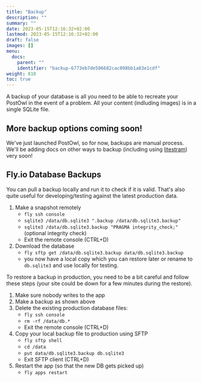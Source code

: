 ```yaml
---
title: "Backup"
description: ""
summary: ""
date: 2023-05-15T12:16:32+02:00
lastmod: 2023-05-15T12:16:32+02:00
draft: false
images: []
menu:
  docs:
    parent: ""
    identifier: "backup-6773eb7de506682cac098bb1a83e1cdf"
weight: 810
toc: true
---
```


A backup of your database is all you need to be able to recreate your PostOwl in the event of a problem. All your content (indluding images) is in a single SQLite file.

## More backup options coming soon!

We've just launched PostOwl, so for now, backups are manual process. We'll be adding docs on other ways to backup (including using [litestram](https://litestream.io/)) very soon!

## Fly.io Database Backups

You can pull a backup locally and run it to check if it is valid. That's also quite useful for developing/testing against the latest production data.

1. Make a snapshot remotely
   - `fly ssh console`
   - `sqlite3 /data/db.sqlite3 ".backup /data/db.sqlite3.backup"`
   - `sqlite3 /data/db.sqlite3.backup "PRAGMA integrity_check;"` (optional integrity check)
   - Exit the remote console (CTRL+D)
1. Download the database
   - `fly sftp get /data/db.sqlite3.backup data/db.sqlite3.backup`
   - you now have a local copy which you can restore later or rename to `db.sqlite3` and use locally for testing.

To restore a backup in production, you need to be a bit careful and follow these steps (your site could be down for a few minutes during the restore).

1. Make sure nobody writes to the app
1. Make a backup as shown above
1. Delete the existing production database files:
   - `fly ssh console`
   - `rm -rf /data/db.*`
   - Exit the remote console (CTRL+D)
1. Copy your local backup file to production using SFTP
   - `fly sftp shell`
   - `cd /data`
   - `put data/db.sqlite3.backup db.sqlite3`
   - Exit SFTP client (CTRL+D)
1. Restart the app (so that the new DB gets picked up)
   - `fly apps restart`
